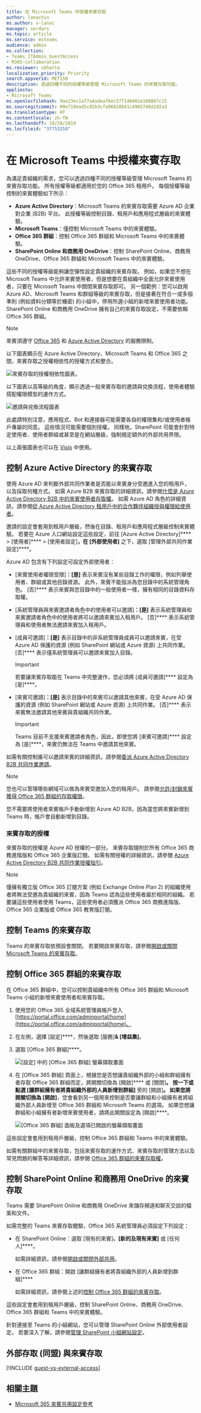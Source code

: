 ```yaml
---
title: 在 Microsoft Teams 中授權來賓存取
author: lanachin
ms.author: v-lanac
manager: serdars
ms.topic: article
ms.service: msteams
audience: admin
ms.collection:
- Teams_ITAdmin_GuestAccess
- M365-collaboration
ms.reviewer: sbhatta
localization_priority: Priority
search.appverid: MET150
description: 透過四種不同的授權等級管理 Microsoft Teams 的來賓存取功能。
appliesto:
- Microsoft Teams
ms.openlocfilehash: 9ae23ec1a77a4adeaf6ec577146001e108807c15
ms.sourcegitcommit: 09e719ead5c02b3cfa96828841c4905748d192a3
ms.translationtype: HT
ms.contentlocale: zh-TW
ms.lasthandoff: 10/28/2019
ms.locfileid: "37753258"
---
```

<a name="authorize-guest-access-in-microsoft-teams"></a>在 Microsoft Teams 中授權來賓存取
===========================================

為滿足貴組織的需求，您可以透過四種不同的授權等級管理 Microsoft Teams 的來賓存取功能。 所有授權等級都適用於您的 Office 365 租用戶。 每個授權等級控制的來賓體驗如下所示：

- **Azure Active Directory**：Microsoft Teams 的來賓存取需要 Azure AD 企業對企業 (B2B) 平台。 此授權等級控制目錄、租用戶和應用程式層級的來賓體驗。
- **Microsoft Teams**：僅控制 Microsoft Teams 中的來賓體驗。
- **Office 365 群組**：控制 Office 365 群組和 Microsoft Teams 中的來賓體驗。
- **SharePoint Online 和商務用 OneDrive**：控制 SharePoint Online、商務用 OneDrive、Office 365 群組和 Microsoft Teams 中的來賓體驗。

這些不同的授權等級能夠讓您彈性設定貴組織的來賓存取。 例如，如果您不想在 Microsoft Teams 中允許來賓使用者，但是想要在貴組織中全面允許來賓使用者，只要在 Microsoft Teams 中關閉來賓存取即可。 另一個範例：您可以啟用 Azure AD、Microsoft Teams 和群組等級的來賓存取，但是接著在符合一或多個準則 (例如資料分類等於機密) 的小組中，停用所選小組的新增來賓使用者功能。 SharePoint Online 和商務用 OneDrive 擁有自己的來賓存取設定，不需要依賴 Office 365 群組。

> [!NOTE]
> 來賓須遵守 [Office 365](https://go.microsoft.com/fwlink/p/?linkid=282347) 和 [Azure Active Directory](https://go.microsoft.com/fwlink/p/?linkid=853019) 的服務限制。 

以下圖表顯示在 Azure Active Directory、Microsoft Teams 和 Office 365 之間，來賓存取之授權相依性的授權方式和整合。

![來賓存取的授權相依性圖表。](media/teams_dependencies_image1.png)

以下圖表以高等級的角度，顯示透過一般來賓存取的邀請與兌換流程，使用者體驗搭配權限模型的運作方式。

![邀請與兌換流程圖表](media/authorize-guest-image1.png)

此處請特別注意，應用程式、Bot 和連接器可能需要各自的權限集和/或使用者帳戶專屬的同意。 這些情況可能需要個別授權。 同樣地，SharePoint 可能會針對特定使用者、使用者群組或甚至是在網站層級，強制規定額外的外部共用界限。

以上兩張圖表也可以在 [Visio](https://github.com/MicrosoftDocs/OfficeDocs-SkypeForBusiness/blob/live/Teams/media/teams_dependencies.vsdx?raw=true) 中使用。

## <a name="control-guest-access-in-azure-active-directory"></a>控制 Azure Active Directory 的來賓存取

使用 Azure AD 來判斷外部共同作業者是否能以來賓身分受邀進入您的租用戶，以及採取何種方式。 如需 Azure B2B 來賓存取的詳細資訊，請參閱[什麼是 Azure Active Directory B2B 中的來賓使用者存取權](https://docs.microsoft.com/azure/active-directory/b2b/what-is-b2b)。 如需 Azure AD 角色的詳細資訊，請參閱[從 Azure Active Directory 租用戶中的合作夥伴組織授與權限給使用者](https://docs.microsoft.com/azure/active-directory/b2b/add-guest-to-role)。

邀請的設定會套用到租用戶層級，然後在目錄、租用戶和應用程式層級控制來賓體驗。 若要在 Azure 入口網站設定這些設定，前往 [Azure Active Directory]**** > [使用者]**** > [使用者設定]****，在 [外部使用者]**** 之下，選取 [管理外部共同作業設定]****。

Azure AD 包含有下列設定可設定外部使用者：

- [來賓使用者權限受限]****：[是]**** 表示來賓沒有某些目錄工作的權限，例如列舉使用者、群組或其他目錄資源。 此外，來賓不能指派為您目錄中的系統管理角色。 [否]**** 表示來賓與您目錄中的一般使用者一樣，擁有相同的目錄資料存取權。
- [系統管理員與來賓邀請者角色中的使用者可以邀請]****：[是]**** 表示系統管理員和來賓邀請者角色中的使用者將可以邀請來賓加入租用戶。 [否]**** 表示系統管理員和使用者無法邀請來賓加入租用戶。
- [成員可邀請]****：[是]**** 表示目錄中的非系統管理員成員可以邀請來賓，在受 Azure AD 保護的資源 (例如 SharePoint 網站或 Azure 資源) 上共同作業。 [否]**** 表示僅系統管理員可以邀請來賓加入目錄。</br>
      
    > [!IMPORTANT]
    > 若要讓來賓存取能在 Teams 中完整運作，您必須將 [成員可邀請]**** 設定為 [是]****。
- [來賓可邀請]****：[是]**** 表示目錄中的來賓可以邀請其他來賓，在受 Azure AD 保護的資源 (例如 SharePoint 網站或 Azure 資源) 上共同作業。 [否]**** 表示來賓無法邀請其他來賓與貴組織共同作業。
    > [!IMPORTANT]
    > Teams 目前不支援來賓邀請者角色，因此，即使您將 [來賓可邀請]**** 設定為 [是]****，來賓仍無法在 Teams 中邀請其他來賓。
 
如需有關控制誰可以邀請來賓的詳細資訊，請參閱[委派 Azure Active Directory B2B 共同作業邀請](https://docs.microsoft.com/azure/active-directory/b2b/delegate-invitations)。

> [!NOTE]
> 您也可以管理哪些網域可以做為來賓受邀加入您的租用戶。 請參閱[允許/封鎖來賓獲得 Office 365 群組的存取權限](https://docs.microsoft.com/exchange/recipients-in-exchange-online/manage-group-access-to-office-365-groups)。

您不需要將使用者來賓帳戶手動新增到 Azure AD B2B，因為當您將來賓新增到 Teams 時，帳戶會自動新增到目錄。

### <a name="licensing-for-guest-access"></a>來賓存取的授權
來賓存取的授權是 Azure AD 授權的一部分。 來賓存取隨附於所有 Office 365 商務進階版和 Office 365 企業版訂閱。 如需有關授權的詳細資訊，請參閱 [Azure Active Directory B2B 共同作業授權指引](https://docs.microsoft.com/azure/active-directory/b2b/licensing-guidance)。


> [!NOTE]
> 僅擁有獨立版 Office 365 訂閱方案 (例如 Exchange Online Plan 2) 的組織使用者將無法受邀為貴組織的來賓，因為 Teams 認為這些使用者屬於相同的組織。 若要讓這些使用者使用 Teams，這些使用者必須獲派 Office 365 商務進階版、Office 365 企業版或 Office 365 教育版訂閱。 

## <a name="control-guest-access-in-teams"></a>控制 Teams 的來賓存取

Teams 的來賓存取依預設會關閉。 若要開啟來賓存取，請參閱[開啟或關閉 Microsoft Teams 的來賓存取](set-up-guests.md)。 


## <a name="control-guest-access-in-office-365-groups"></a>控制 Office 365 群組的來賓存取

在 Office 365 群組中，您可以控制貴組織中所有 Office 365 群組和 Microsoft Teams 小組的新增來賓使用者和來賓存取。

1. 使用您的 Office 365 全域系統管理員帳戶登入 [https://portal.office.com/adminportal/home](https://portal.office.com/adminportal/home)。

2. 在左側，選擇 [設定]****，然後選取 [服務]**&amp; [增益集]**。

3. 選取 [Office 365 群組]****。

     ![[設定] 中的 [Office 365 群組] 螢幕擷取畫面](media/authorize-guest-image2.png)
  
4. 在 [Office 365 群組] 頁面上，根據您是否想讓貴組織外部的小組和群組擁有者存取 Office 365 群組而定，將開關切換為 [開啟]**** 或 [關閉]****。 按一下或點選 [讓群組擁有者將貴組織外部的人員新增到群組]**** 旁的 [開啟]****。 如果您將開關切換為 [開啟]****，您會看到另一個用來控制是否要讓群組和小組擁有者將組織外部人員新增至 Office 365 群組和 Microsoft Teams 的選項。 如果您想讓群組和小組擁有者新增來賓使用者，請將此開關設定為 [開啟]****。 
 
   ![[Office 365 群組] 面板及選項已開啟的螢幕擷取畫面](media/authorize-guest-image3.png)

這些設定會套用到租用戶層級，控制 Office 365 群組和 Teams 中的來賓體驗。

如需有關群組中的來賓存取，包括來賓存取的運作方式、來賓存取的管理方法以及常見問題的解答等詳細資訊，請參閱 [Office 365 群組的來賓存取權](https://support.office.com/article/Guest-access-in-Office-365-Groups-bfc7a840-868f-4fd6-a390-f347bf51aff6)。

## <a name="control-guest-access-to-sharepoint-online-and-onedrive-for-business"></a>控制 SharePoint Online 和商務用 OneDrive 的來賓存取

Teams 需要 SharePoint Online 和商務用 OneDrive 來儲存頻道和聊天交談的檔案和文件。  

如需完整的 Teams 來賓存取體驗，Office 365 系統管理員必須設定下列設定：

- 在 SharePoint Online：選取 [現有的來賓]****、[新的及現有來賓]**** 或 [任何人]****。

    如需詳細資訊，請參閱[開啟或關閉外部共用](https://docs.microsoft.com/sharepoint/turn-external-sharing-on-or-off)。

- 在 Office 365 群組：開啟 [讓群組擁有者將貴組織外部的人員新增到群組]****

    如需詳細資訊，請參閱上述的[控制 Office 365 群組的來賓存取](#control-guest-access-in-office-365-groups)。
  
這些設定會套用到租用戶層級，控制 SharePoint Online、商務用 OneDrive、Office 365 群組和 Teams 中的來賓體驗。

針對連接至 Teams 的小組網站，您可以管理 SharePoint Online 外部使用者設定。 若要深入了解，請參閱[管理 SharePoint 小組網站設定](https://support.office.com/article/Manage-your-SharePoint-team-site-settings-8376034d-d0c7-446e-9178-6ab51c58df42)。

## <a name="external-access-federation-vs-guest-access"></a>外部存取 (同盟) 與來賓存取

[!INCLUDE [guest-vs-external-access](includes/guest-vs-external-access.md)]

## <a name="related-topics"></a>相關主題

- [Microsoft 365 來賓共用設定參考](https://docs.microsoft.com/Office365/Enterprise/microsoft-365-guest-settings)
